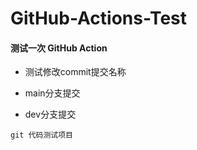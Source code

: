 # GitHub-Actions-Test

#### 测试一次 GitHub Action

- 测试修改commit提交名称
- main分支提交

- dev分支提交
```
git 代码测试项目

```